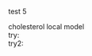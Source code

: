 test 5

<script type='text/javascript' src='https://chemapps.stolaf.edu/jmol/files/JSmolMin2.js'></script>
<script type='text/javascript' language='javascript'>
  Jmol.Info.j2sPath = 'https://chemapps.stolaf.edu/jmol/jsmol/j2s';
  Jmol.Info.serverURL='https://chemapps.stolaf.edu/jmol/jsmol/php/jsmol.php';
  jmolInitialize('https://chemapps.stolaf.edu/jmol/files', true);
  jmolApplet(['400','200'],"set antialiasdisplay\;load https://gr-jeannerat-unige.github.io/macrolide-antibiotics/data/cholesterol-3D.sdf;",'0');
  Jmol.getApplet("myJmol", myInfo);
  Jmol.jmolButton(myJmol,"spacefill on", "display as vdW spheres");
  Jmol.jmolCheckbox(myJmol, 'display add _H', 'hide add _H', 'hydrogen', true, 'light');
Jmol.jmolHtml('<br>');
Jmol.jmolCheckbox(myJmol, 'display add (not _H)', 'hide add (not _H)', 'heavy atoms', true, 'heavy');
Jmol.jmolHtml('<div style="margin-left:3ex;">');
Jmol.jmolCheckbox(myJmol, 'display add _C', 'hide add _C', 'carbon', true, 'carb');
Jmol.jmolHtml('<br>');
Jmol.jmolCheckbox(myJmol, 'display add _O', 'hide add _O', 'oxygen', true, 'oxy');
Jmol.jmolHtml('<br>');
Jmol.jmolCheckbox(myJmol, 'display add _N', 'hide add _N', 'nitrogen', true, 'nitro');
Jmol.jmolHtml('</div>');
</script>
<div style='width:600px'>cholesterol local model <script>jmolCheckbox('spin on','spin off','spin on/off')</script></div>
<div style='width:600px'>try:  <script>jmolCheckbox("spacefill off","spacefill off","toggle display as spheres")</script></div>
<div style='width:600px'>try2:  <script>jmolButton("spacefill on", "display as vdW spheres");</script></div>
